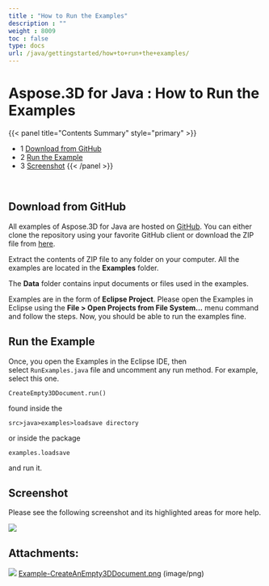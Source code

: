 ```yaml
---
title : "How to Run the Examples" 
description : "" 
weight : 8009 
toc : false
type: docs
url: /java/gettingstarted/how+to+run+the+examples/
---
```


# Aspose.3D for Java : How to Run the Examples


{{< panel title="Contents Summary" style="primary" >}}
*   1 [Download from GitHub](#download-from-github)
*   2 [Run the Example](#run-the-example)
*   3 [Screenshot](#screenshot)
{{< /panel >}}
 

 

## Download from GitHub

All examples of Aspose.3D for Java are hosted on [GitHub](https://github.com/aspose-3d/Aspose.3D-for-java). You can either clone the repository using your favorite GitHub client or download the ZIP file from [here](https://github.com/aspose-3d/Aspose.3D-for-Java/archive/master.zip).

Extract the contents of ZIP file to any folder on your computer. All the examples are located in the **Examples** folder.

The **Data** folder contains input documents or files used in the examples.

Examples are in the form of **Eclipse Project**. Please open the Examples in Eclipse using the **File > Open Projects from File System...** menu command and follow the steps. Now, you should be able to run the examples fine.

## Run the Example

Once, you open the Examples in the Eclipse IDE, then select `RunExamples.java` file and uncomment any run method. For example, select this one.

`CreateEmpty3DDocument.run()`

found inside the

`src>java>examples>loadsave directory`

or inside the package

`examples.loadsave`

and run it.

## Screenshot

Please see the following screenshot and its highlighted areas for more help.

![](https://docs2.aspose.com/3d/java/attachments/64456318/66519067.png)

## Attachments:

![](https://docs2.aspose.com/3d/java/images/icons/bullet_blue.gif) [Example-CreateAnEmpty3DDocument.png](https://docs2.aspose.com/3d/java/attachments/64456318/66519067.png) (image/png)  

